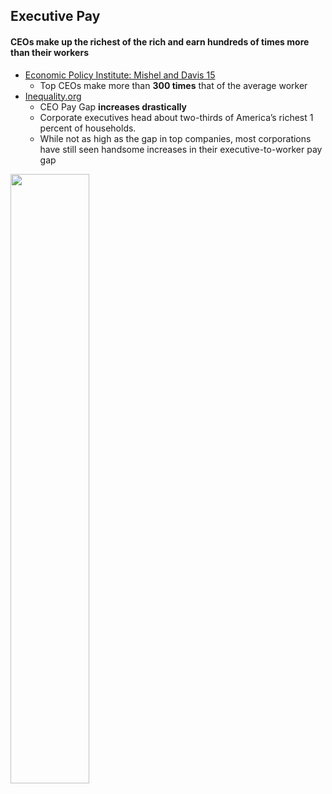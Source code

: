## Executive Pay

#### CEOs make up the richest of the rich and earn hundreds of times more than their workers

*   [Economic Policy Institute: Mishel and Davis 15](https://www.epi.org/publication/top-ceos-make-300-times-more-than-workers-pay-growth-surpasses-market-gains-and-the-rest-of-the-0-1-percent/)
    *   Top CEOs make more than **300 times** that of the average worker
*   [Inequality.org](https://inequality.org/facts/income-inequality/)
    *   CEO Pay Gap **increases drastically**
    *   Corporate executives head about two-thirds of America’s richest 1 percent of households.
    * While not as high as the gap in top companies, most corporations have still seen handsome increases in their executive-to-worker pay gap

<img src="https://github.com/NB419/source-library/blob/master/images/executive%20pay.png?raw=true" heihgt="50%" width="50%">
